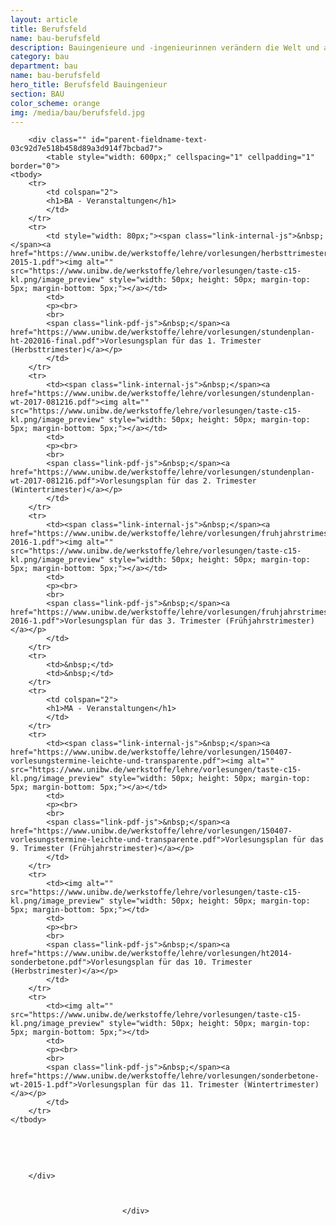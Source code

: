 ```yaml
---
layout: article
title: Berufsfeld
name: bau-berufsfeld
description: Bauingenieure und -ingenieurinnen verändern die Welt und arbeiten maßgeblich beim Schutz unserer Umwelt mit. Sie beeinflussen unser Leben stärker als viele andere Berufe. Denn Infrastruktureinrichtungen und Bauwerke sind essentieller Bestandteil jeder Zivilisation.
category: bau
department: bau
name: bau-berufsfeld
hero_title: Berufsfeld Bauingenieur
section: BAU
color_scheme: orange
img: /media/bau/berufsfeld.jpg
---
```


<div id="content-core">
                                 
    
        
        <div class="" id="parent-fieldname-text-03c92d7e518b458d89a3d914f7bcbad7">
            <table style="width: 600px;" cellspacing="1" cellpadding="1" border="0">
	<tbody>
		<tr>
			<td colspan="2">
			<h1>BA - Veranstaltungen</h1>
			</td>
		</tr>
		<tr>
			<td style="width: 80px;"><span class="link-internal-js">&nbsp;</span><a href="https://www.unibw.de/werkstoffe/lehre/vorlesungen/herbsttrimester-2015-1.pdf"><img alt="" src="https://www.unibw.de/werkstoffe/lehre/vorlesungen/taste-c15-kl.png/image_preview" style="width: 50px; height: 50px; margin-top: 5px; margin-bottom: 5px;"></a></td>
			<td>
			<p><br>
			<br>
			<span class="link-pdf-js">&nbsp;</span><a href="https://www.unibw.de/werkstoffe/lehre/vorlesungen/stundenplan-ht-202016-final.pdf">Vorlesungsplan für das 1. Trimester (Herbsttrimester)</a></p>
			</td>
		</tr>
		<tr>
			<td><span class="link-internal-js">&nbsp;</span><a href="https://www.unibw.de/werkstoffe/lehre/vorlesungen/stundenplan-wt-2017-081216.pdf"><img alt="" src="https://www.unibw.de/werkstoffe/lehre/vorlesungen/taste-c15-kl.png/image_preview" style="width: 50px; height: 50px; margin-top: 5px; margin-bottom: 5px;"></a></td>
			<td>
			<p><br>
			<br>
			<span class="link-pdf-js">&nbsp;</span><a href="https://www.unibw.de/werkstoffe/lehre/vorlesungen/stundenplan-wt-2017-081216.pdf">Vorlesungsplan für das 2. Trimester (Wintertrimester)</a></p>
			</td>
		</tr>
		<tr>
			<td><span class="link-internal-js">&nbsp;</span><a href="https://www.unibw.de/werkstoffe/lehre/vorlesungen/fruhjahrstrimester-2016-1.pdf"><img alt="" src="https://www.unibw.de/werkstoffe/lehre/vorlesungen/taste-c15-kl.png/image_preview" style="width: 50px; height: 50px; margin-top: 5px; margin-bottom: 5px;"></a></td>
			<td>
			<p><br>
			<br>
			<span class="link-pdf-js">&nbsp;</span><a href="https://www.unibw.de/werkstoffe/lehre/vorlesungen/fruhjahrstrimester-2016-1.pdf">Vorlesungsplan für das 3. Trimester (Frühjahrstrimester)</a></p>
			</td>
		</tr>
		<tr>
			<td>&nbsp;</td>
			<td>&nbsp;</td>
		</tr>
		<tr>
			<td colspan="2">
			<h1>MA - Veranstaltungen</h1>
			</td>
		</tr>
		<tr>
			<td><span class="link-internal-js">&nbsp;</span><a href="https://www.unibw.de/werkstoffe/lehre/vorlesungen/150407-vorlesungstermine-leichte-und-transparente.pdf"><img alt="" src="https://www.unibw.de/werkstoffe/lehre/vorlesungen/taste-c15-kl.png/image_preview" style="width: 50px; height: 50px; margin-top: 5px; margin-bottom: 5px;"></a></td>
			<td>
			<p><br>
			<br>
			<span class="link-pdf-js">&nbsp;</span><a href="https://www.unibw.de/werkstoffe/lehre/vorlesungen/150407-vorlesungstermine-leichte-und-transparente.pdf">Vorlesungsplan für das 9. Trimester (Frühjahrstrimester)</a></p>
			</td>
		</tr>
		<tr>
			<td><img alt="" src="https://www.unibw.de/werkstoffe/lehre/vorlesungen/taste-c15-kl.png/image_preview" style="width: 50px; height: 50px; margin-top: 5px; margin-bottom: 5px;"></td>
			<td>
			<p><br>
			<br>
			<span class="link-pdf-js">&nbsp;</span><a href="https://www.unibw.de/werkstoffe/lehre/vorlesungen/ht2014-sonderbetone.pdf">Vorlesungsplan für das 10. Trimester (Herbstrimester)</a></p>
			</td>
		</tr>
		<tr>
			<td><img alt="" src="https://www.unibw.de/werkstoffe/lehre/vorlesungen/taste-c15-kl.png/image_preview" style="width: 50px; height: 50px; margin-top: 5px; margin-bottom: 5px;"></td>
			<td>
			<p><br>
			<br>
			<span class="link-pdf-js">&nbsp;</span><a href="https://www.unibw.de/werkstoffe/lehre/vorlesungen/sonderbetone-wt-2015-1.pdf">Vorlesungsplan für das 11. Trimester (Wintertrimester)</a></p>
			</td>
		</tr>
	</tbody>
</table>

<p>&nbsp;</p>

<p style="text-align: right;">&nbsp;</p>

            
        </div>
    
    

                             </div>

